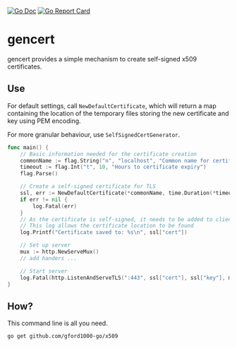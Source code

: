 [![Go Doc](https://pkg.go.dev/badge/github.com/gford1000-go/x509.svg)](https://pkg.go.dev/github.com/gford1000-go/x509)
[![Go Report Card](https://goreportcard.com/badge/github.com/gford1000-go/x509)](https://goreportcard.com/report/github.com/gford1000-go/x509)

gencert
=======

gencert provides a simple mechanism to create self-signed x509 certificates.

## Use

For default settings, call `NewDefaultCertificate`, which will return a map containing the location of the temporary files storing the new certificate and key using PEM encoding.

For more granular behaviour, use `SelfSignedCertGenerator`.


```go
func main() {
	// Basic information needed for the certificate creation
	commonName := flag.String("n", "localhost", "Common name for certificate")
	timeout := flag.Int("t", 10, "Hours to certificate expiry")
	flag.Parse()

	// Create a self-signed certificate for TLS
	ssl, err := NewDefaultCertificate(*commonName, time.Duration(*timeout)*time.Hour)
	if err != nil {
		log.Fatal(err)
	}
	// As the certificate is self-signed, it needs to be added to clients
	// This log allows the certificate location to be found
	log.Printf("Certificate saved to: %s\n", ssl["cert"])

	// Set up server
	mux := http.NewServeMux()
	// add handers ...

	// Start server
	log.Fatal(http.ListenAndServeTLS(":443", ssl["cert"], ssl["key"], mux))
}
```

## How?

This command line is all you need.

```
go get github.com/gford1000-go/x509
```
